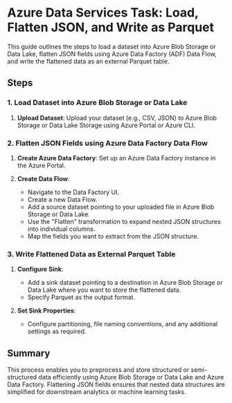 # Azure Data Services Task: Load, Flatten JSON, and Write as Parquet

This guide outlines the steps to load a dataset into Azure Blob Storage or Data Lake, flatten JSON fields using Azure Data Factory (ADF) Data Flow, and write the flattened data as an external Parquet table.

## Steps

### 1. Load Dataset into Azure Blob Storage or Data Lake

1. **Upload Dataset**: Upload your dataset (e.g., CSV, JSON) to Azure Blob Storage or Data Lake Storage using Azure Portal or Azure CLI.

### 2. Flatten JSON Fields using Azure Data Factory Data Flow

1. **Create Azure Data Factory**: Set up an Azure Data Factory instance in the Azure Portal.

2. **Create Data Flow**: 
   - Navigate to the Data Factory UI.
   - Create a new Data Flow.
   - Add a source dataset pointing to your uploaded file in Azure Blob Storage or Data Lake.
   - Use the "Flatten" transformation to expand nested JSON structures into individual columns.
   - Map the fields you want to extract from the JSON structure.

### 3. Write Flattened Data as External Parquet Table

1. **Configure Sink**: 
   - Add a sink dataset pointing to a destination in Azure Blob Storage or Data Lake where you want to store the flattened data.
   - Specify Parquet as the output format.

2. **Set Sink Properties**: 
   - Configure partitioning, file naming conventions, and any additional settings as required.

## Summary

This process enables you to preprocess and store structured or semi-structured data efficiently using Azure Blob Storage or Data Lake and Azure Data Factory. Flattening JSON fields ensures that nested data structures are simplified for downstream analytics or machine learning tasks.



